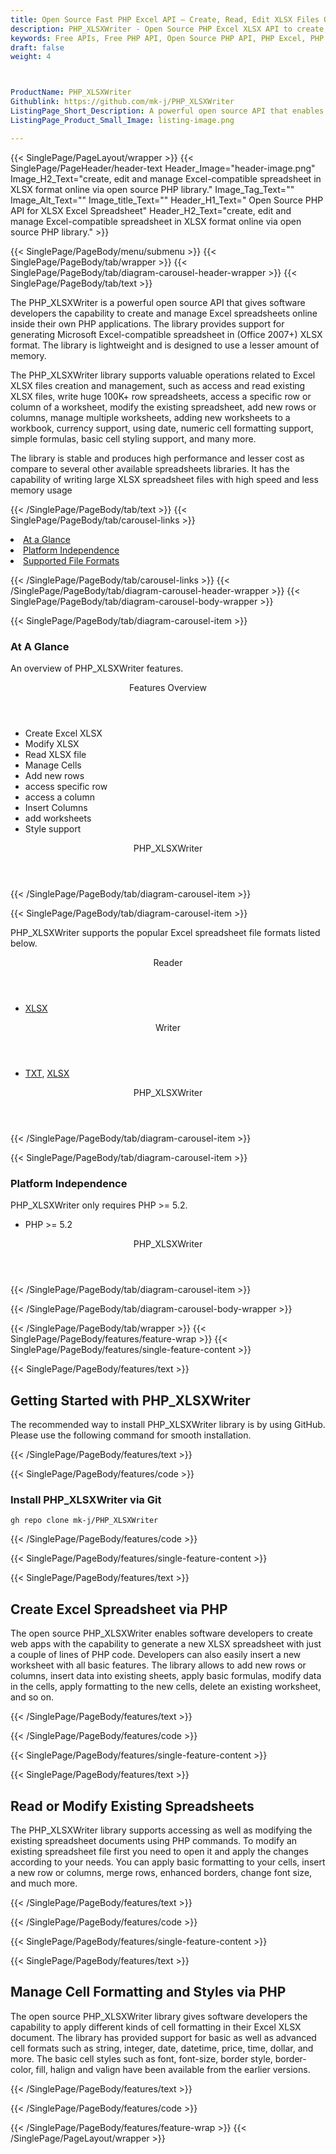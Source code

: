 ```yaml
---
title: Open Source Fast PHP Excel API – Create, Read, Edit XLSX Files Online
description: PHP_XLSXWriter - Open Source PHP Excel XLSX API to create, modify & manage Spreadsheet. Add new rows & columns, insert worksheets to a workbook & basic cell styling.
keywords: Free APIs, Free PHP API, Open Source PHP API, PHP Excel, PHP Spreadsheet, Open Source Excel APIs, Open Source PHP APIs, Free XLSX API, Free XLS API, Create XLSX Free, Convert XLSX Free, Create XLS using PHP, Convert XLSX using PHP, PHP Excel programming, PHP Excel APIs, PHP .xls, PHP .xlsx, PHP .xlsx API, PHP .xls library, PHP Excel library, create Excel Spreadsheet, add sheet to workbook, add cells to sheet, modify Excel documents, add chart to Excel files 
draft: false
weight: 4



ProductName: PHP_XLSXWriter
Githublink: https://github.com/mk-j/PHP_XLSXWriter 
ListingPage_Short_Description: A powerful open source API that enables softwre developers to open, create, modify, parse, & manage XLSX spreadsheets. It supports writing huge 100K+ row spreadsheets with ease.
ListingPage_Product_Small_Image: listing-image.png 

---
```


{{< SinglePage/PageLayout/wrapper >}}
{{< SinglePage/PageHeader/header-text
Header_Image="header-image.png"
Image_H2_Text="create, edit and manage Excel-compatible spreadsheet in XLSX format online via open source PHP library."
Image_Tag_Text=""
Image_Alt_Text=""
Image_title_Text=""
Header_H1_Text=" Open Source PHP API for XLSX Excel Spreadsheet"
Header_H2_Text="create, edit and manage Excel-compatible spreadsheet in XLSX format online via open source PHP library." >}}

{{< SinglePage/PageBody/menu/submenu >}}
{{< SinglePage/PageBody/tab/wrapper >}}
{{< SinglePage/PageBody/tab/diagram-carousel-header-wrapper >}}
{{< SinglePage/PageBody/tab/text >}}



<p>The PHP_XLSXWriter is a powerful open source API that gives software developers the capability to create and manage Excel spreadsheets online inside their own PHP applications. The library provides support for generating Microsoft Excel-compatible spreadsheet in (Office 2007+) XLSX format. The library is lightweight and is designed to use a lesser amount of memory.</p>
<p>The PHP_XLSXWriter library supports valuable operations related to Excel XLSX files creation and management, such as access and read existing XLSX files, write huge 100K+ row spreadsheets, access a specific row or column of a worksheet, modify the existing spreadsheet, add new rows or columns, manage multiple worksheets, adding new worksheets to a workbook, currency support, using date, numeric cell formatting support, simple formulas, basic cell styling support, and many more.</p>
<p>The library is stable and produces high performance and lesser cost as compare to several other available spreadsheets libraries. It has the capability of writing large XLSX spreadsheet files with high speed and less memory usage</p>

{{< /SinglePage/PageBody/tab/text >}}
{{< SinglePage/PageBody/tab/carousel-links >}}

<li data-target="#diagramcarousel" data-slide-to="0"><a href="#">At a Glance</a></li>
<li data-target="#diagramcarousel" data-slide-to="2"><a href="#">Platform Independence</a></li>
<li data-target="#diagramcarousel" data-slide-to="1"><a class="activetab" href="#">Supported File Formats</a></li>


{{< /SinglePage/PageBody/tab/carousel-links >}}
{{< /SinglePage/PageBody/tab/diagram-carousel-header-wrapper >}}
{{< SinglePage/PageBody/tab/diagram-carousel-body-wrapper >}}

{{< SinglePage/PageBody/tab/diagram-carousel-item >}}
<h3>At A Glance</h3>
<p>An overview of PHP_XLSXWriter features.</p>
<div class="diagram1 d1-poi">
<div class="d1-row">
<div class="d1-col d1-right"><header>Features Overview</header>
<ul>
<li>Create Excel XLSX</li>
<li>Modify XLSX</li>
<li>Read XLSX file</li>
<li>Manage Cells</li>
<li>Add new rows</li>
<li>access specific row</li>
<li>access a column</li>
<li>Insert Columns</li>
<li>add worksheets</li>
<li>Style support</li>
</ul>
</div>
</div>
<div class="d1-logo" style="border: none;"><!--<img src='listing-image.png' alt="Compression APIs for .NET" />--><header>PHP_XLSXWriter</header><footer><small></small></footer></div>
<!--/logo--></div>
<!--/diagram1-->
{{< /SinglePage/PageBody/tab/diagram-carousel-item >}}

{{< SinglePage/PageBody/tab/diagram-carousel-item >}}
<p>PHP_XLSXWriter supports the popular Excel spreadsheet file formats listed below.</p>
<div class="diagram1 d2 d1-poi">
<div class="d1-row">
<div class="d1-col d1-left"><header><i class="fa fa-arrows-v"> </i> Reader</header>
<ul>
<li><a href="https://docs.fileformat.com/spreadsheet/xlsx/">XLSX</a></li>
</ul>
</div>
<!--/left-->
<div class="d1-col d1-right"><header><i class="fa fa-long-arrow-down"> </i> Writer</header>
<ul>
<li><a href="https://docs.fileformat.com/word-processing/txt/">TXT</a>, <a href="https://docs.fileformat.com/spreadsheet/xlsx/">XLSX</a></li>
</ul>
</div>
<!--/right--></div>
<!--/row-->
<div class="d1-logo" style="border: none;"><!--<img src='listing-image.png' alt="Compression APIs for .NET" />--><header>PHP_XLSXWriter</header><footer><small></small></footer></div>
<!--/logo--></div>
<!--/diagram2-->
{{< /SinglePage/PageBody/tab/diagram-carousel-item >}}

{{< SinglePage/PageBody/tab/diagram-carousel-item >}}
<h3>Platform Independence</h3>
<p>PHP_XLSXWriter only requires PHP &gt;= 5.2.</p>
<div class="diagram1 d1-poi">
<div class="d1-row">
<div class="d1-col d1-left">
<ul>
<li>PHP &gt;= 5.2 </li>
</ul>
</div>
<!--/left-->
<div class="d1-col d1-right"> </div>
<!--/right--></div>
<!--/row-->
<div class="d1-logo" style="border: none;"><!--<img src='listing-image.png' alt="Compression APIs for .NET" />--><header>PHP_XLSXWriter</header><footer><small></small></footer></div>
<!--/logo--></div>
<!--/diagram2 -->
{{< /SinglePage/PageBody/tab/diagram-carousel-item >}}

{{< /SinglePage/PageBody/tab/diagram-carousel-body-wrapper >}}

{{< /SinglePage/PageBody/tab/wrapper >}}
{{< SinglePage/PageBody/features/feature-wrap >}}
{{< SinglePage/PageBody/features/single-feature-content >}}

{{< SinglePage/PageBody/features/text >}}
<h2 class="h2title">Getting Started with PHP_XLSXWriter</h2>
<p>The recommended way to install PHP_XLSXWriter library is by using GitHub. Please use the following command for smooth installation.</p>
{{< /SinglePage/PageBody/features/text >}}

{{< SinglePage/PageBody/features/code >}}
<h3>Install PHP_XLSXWriter via Git</h3>
<pre><code class="html">gh repo clone mk-j/PHP_XLSXWriter</code></pre>


{{< /SinglePage/PageBody/features/code >}}

{{< SinglePage/PageBody/features/single-feature-content >}}

{{< SinglePage/PageBody/features/text >}}
<h2 class="h2title">Create Excel Spreadsheet via PHP</h2>
<p>The open source PHP_XLSXWriter enables software developers to create web apps with the capability to generate a new XLSX spreadsheet with just a couple of lines of PHP code. Developers can also easily insert a new worksheet with all basic features. The library allows to add new rows or columns, insert data into existing sheets, apply basic formulas, modify data in the cells, apply formatting to the new cells, delete an existing worksheet, and so on.</p>

{{< /SinglePage/PageBody/features/text >}}

{{< /SinglePage/PageBody/features/code >}}

{{< SinglePage/PageBody/features/single-feature-content >}}

{{< SinglePage/PageBody/features/text >}}
<h2 class="h2title">Read or Modify Existing Spreadsheets</h2>
<p>The PHP_XLSXWriter library supports accessing as well as modifying the existing spreadsheet documents using PHP commands. To modify an existing spreadsheet file first you need to open it and apply the changes according to your needs. You can apply basic formatting to your cells, insert a new row or columns, merge rows, enhanced borders, change font size, and much more.</p>

{{< /SinglePage/PageBody/features/text >}}

{{< /SinglePage/PageBody/features/code >}}

{{< SinglePage/PageBody/features/single-feature-content >}}

{{< SinglePage/PageBody/features/text >}}
<h2 class="h2title">Manage Cell Formatting and Styles via PHP</h2>
<p>The open source PHP_XLSXWriter library gives software developers the capability to apply different kinds of cell formatting in their Excel XLSX document. The library has provided support for basic as well as advanced cell formats such as string, integer, date, datetime, price, time, dollar, and more. The basic cell styles such as font, font-size, border style, border-color, fill, halign and valign have been available from the earlier versions.</p>

{{< /SinglePage/PageBody/features/text >}}

{{< /SinglePage/PageBody/features/code >}}


{{< /SinglePage/PageBody/features/feature-wrap >}}
{{< /SinglePage/PageLayout/wrapper >}}